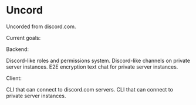 # Uncord
Uncorded from discord.com.

Current goals:

Backend:

Discord-like roles and permissions system.
Discord-like channels on private server instances.
E2E encryption text chat for private server instances.

Client:

CLI that can connect to discord.com servers.
CLI that can connect to private server instances.

